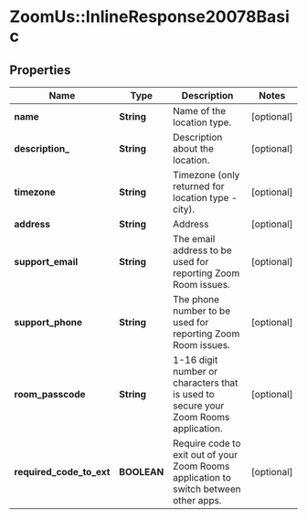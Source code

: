 # ZoomUs::InlineResponse20078Basic

## Properties
Name | Type | Description | Notes
------------ | ------------- | ------------- | -------------
**name** | **String** | Name of the location type. | [optional] 
**description_** | **String** | Description about the location. | [optional] 
**timezone** | **String** | Timezone (only returned for location type - city). | [optional] 
**address** | **String** | Address | [optional] 
**support_email** | **String** | The email address to be used for reporting Zoom Room issues.  | [optional] 
**support_phone** | **String** | The phone number to be used for reporting Zoom Room issues.  | [optional] 
**room_passcode** | **String** | 1-16 digit number or characters that is used to secure your Zoom Rooms application. | [optional] 
**required_code_to_ext** | **BOOLEAN** | Require code to exit out of your Zoom Rooms application to switch between other apps.  | [optional] 


